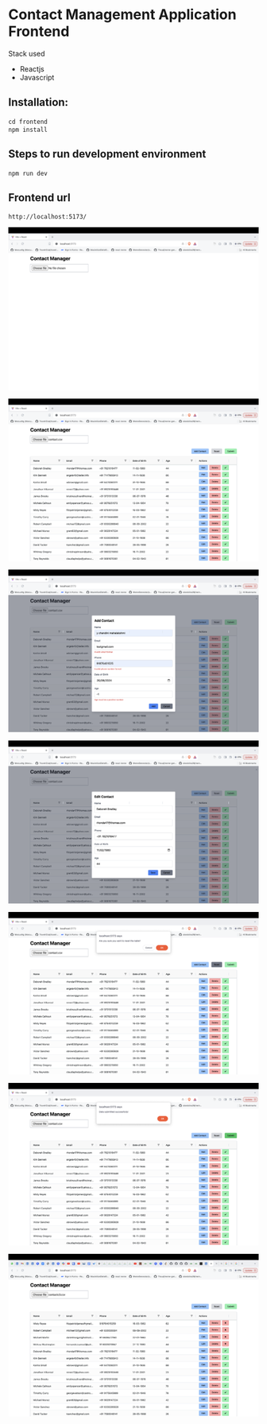 # Contact Management Application Frontend

Stack used
- Reactjs
- Javascript

## Installation:
```
cd frontend
npm install
```

## Steps to run development environment
```
npm run dev
```

## Frontend url
```
http://localhost:5173/
```

![alt text](image.png)

![alt text](image-1.png)

![alt text](image-2.png)

![alt text](image-3.png)

![alt text](image-4.png)

![alt text](image-5.png)

![alt text](image-6.png)

